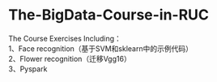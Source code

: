 # The-BigData-Course-in-RUC
The Course Exercises
Including：                                                                                                                               
1、Face recognition（基于SVM和sklearn中的示例代码）                                                                                          
2、Flower recognition（迁移Vgg16）                                                                                                        
3、Pyspark
